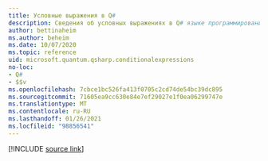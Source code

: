 ```yaml
---
title: Условные выражения в Q#
description: Сведения об условных выражениях в Q# языке программирования.
author: bettinaheim
ms.author: beheim
ms.date: 10/07/2020
ms.topic: reference
uid: microsoft.quantum.qsharp.conditionalexpressions
no-loc:
- Q#
- $$v
ms.openlocfilehash: 7cbce1bc526fa413f0705c2cd74de54bc39dc895
ms.sourcegitcommit: 71605ea9cc630e84e7ef29027e1f0ea06299747e
ms.translationtype: MT
ms.contentlocale: ru-RU
ms.lasthandoff: 01/26/2021
ms.locfileid: "98856541"
---
```

<!---
# Conditional expressions in Q#
-->

[!INCLUDE [source link](~/includes/qsharp-language/Specifications/Language/3_Expressions/ConditionalExpressions.md)]

